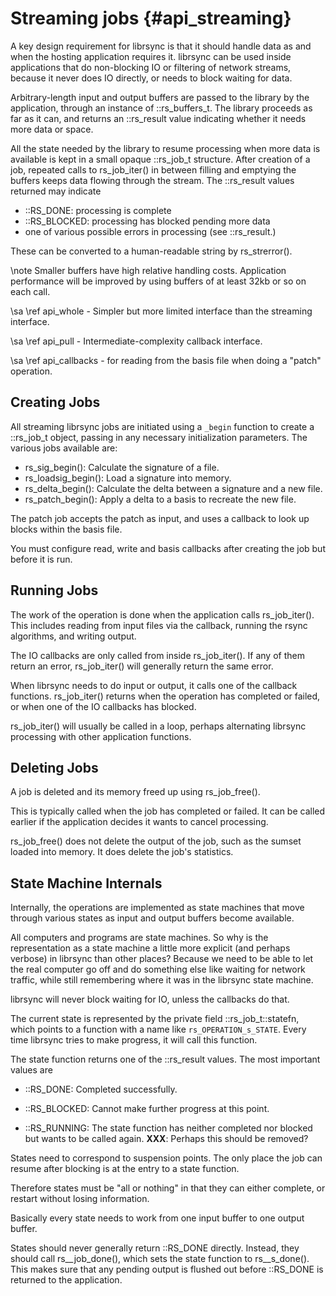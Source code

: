 # Streaming jobs {#api_streaming}

A key design requirement for librsync is that it should handle data as
and when the hosting application requires it.  librsync can be used
inside applications that do non-blocking IO or filtering of network
streams, because it never does IO directly, or needs to block waiting
for data.

Arbitrary-length input and output buffers are passed to the
library by the application, through an instance of ::rs_buffers_t.  The
library proceeds as far as it can, and returns an ::rs_result value
indicating whether it needs more data or space.

All the state needed by the library to resume processing when more
data is available is kept in a small opaque ::rs_job_t structure.
After creation of a job, repeated calls to rs_job_iter() in between
filling and emptying the buffers keeps data flowing through the
stream.  The ::rs_result values returned may indicate

- ::RS_DONE:  processing is complete
- ::RS_BLOCKED: processing has blocked pending more data
- one of various possible errors in processing (see ::rs_result.)

These can be converted to a human-readable string by rs_strerror().

\note Smaller buffers have high relative handling costs.  Application
performance will be improved by using buffers of at least 32kb or so
on each call.

\sa \ref api_whole - Simpler but more limited interface than the streaming
interface.

\sa \ref api_pull - Intermediate-complexity callback interface.

\sa \ref api_callbacks - for reading from the basis file
when doing a "patch" operation.


## Creating Jobs

All streaming librsync jobs are initiated using a `_begin`
function to create a ::rs_job_t object, passing in any necessary
initialization parameters.  The various jobs available are:

- rs_sig_begin(): Calculate the signature of a file.
- rs_loadsig_begin(): Load a signature into memory.
- rs_delta_begin(): Calculate the delta between a signature and a new
file.
- rs_patch_begin(): Apply a delta to a basis to recreate the new
file.

The patch job accepts the patch as input, and uses a callback to look up
blocks within the basis file.

You must configure read, write and basis callbacks after creating the
job but before it is run.


## Running Jobs

The work of the operation is done when the application calls
rs_job_iter(). This includes reading from input files via the callback,
running the rsync algorithms, and writing output.

The IO callbacks are only called from inside rs_job_iter(). If any of
them return an error, rs_job_iter() will generally return the same error.

When librsync needs to do input or output, it calls one of the callback
functions. rs_job_iter() returns when the operation has completed or
failed, or when one of the IO callbacks has blocked.

rs_job_iter() will usually be called in a loop, perhaps alternating
librsync processing with other application functions.


## Deleting Jobs

A job is deleted and its memory freed up using rs_job_free().

This is typically called when the job has completed or failed. It can be
called earlier if the application decides it wants to cancel
processing.

rs_job_free() does not delete the output of the job, such as the sumset
loaded into memory. It does delete the job's statistics.



## State Machine Internals

Internally, the operations are implemented as state machines that move
through various states as input and output buffers become available.

All computers and programs are state machines.  So why is the
representation as a state machine a little more explicit (and perhaps
verbose) in librsync than other places?  Because we need to be able to
let the real computer go off and do something else like waiting for
network traffic, while still remembering where it was in the librsync
state machine.

librsync will never block waiting for IO, unless the callbacks do
that.

The current state is represented by the private field
::rs_job_t::statefn, which points to a function with a name like
`rs_OPERATION_s_STATE`.  Every time librsync tries to make progress,
it will call this function.

The state function returns one of the ::rs_result values.  The
most important values are

 * ::RS_DONE: Completed successfully.

 * ::RS_BLOCKED: Cannot make further progress at this point.

 * ::RS_RUNNING: The state function has neither completed nor blocked but
    wants to be called again.  **XXX**: Perhaps this should be removed?

States need to correspond to suspension points.  The only place the
job can resume after blocking is at the entry to a state function.

Therefore states must be "all or nothing" in that they can either
complete, or restart without losing information.

Basically every state needs to work from one input buffer to one
output buffer.

States should never generally return ::RS_DONE directly.  Instead, they
should call rs__job_done(), which sets the state function to
rs__s_done().  This makes sure that any pending output is flushed out
before ::RS_DONE is returned to the application.
